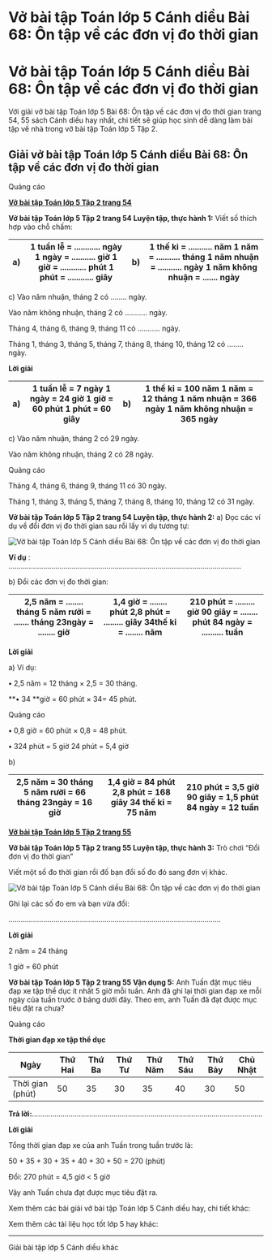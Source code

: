 # Vở bài tập Toán lớp 5 Cánh diều Bài 68: Ôn tập về các đơn vị đo thời gian

# Vở bài tập Toán lớp 5 Cánh diều Bài 68: Ôn tập về các đơn vị đo thời gian

Với giải vở bài tập Toán lớp 5 Bài 68: Ôn tập về các đơn vị đo thời gian trang 54, 55 sách Cánh diều hay nhất, chi tiết sẽ giúp học sinh dễ dàng làm bài tập về nhà trong vở bài tập Toán lớp 5 Tập 2.

## Giải vở bài tập Toán lớp 5 Cánh diều Bài 68: Ôn tập về các đơn vị đo thời gian

Quảng cáo

[**Vở bài tập Toán lớp 5 Tập 2 trang 54**](https://vietjack.com/vbt-toan-5-cd/vbt-toan-lop-5-tap-2-trang-54.jsp)

**Vở bài tập Toán lớp 5 Tập 2 trang 54 Luyện tập, thực hành 1:** Viết số thích hợp vào chỗ chấm:

a) |  1 tuần lễ = ............ ngày 1 ngày = ........... giờ 1 giờ = ............ phút 1 phút = ............ giây |  b) |  1 thế kỉ = ........... năm 1 năm = ........... tháng 1 năm nhuận = ........... ngày 1 năm không nhuận = ....... ngày  
---|---|---|---  
  
c) Vào năm nhuận, tháng 2 có ........ ngày.

Vào năm không nhuận, tháng 2 có ........... ngày.

Tháng 4, tháng 6, tháng 9, tháng 11 có ........... ngày.

Tháng 1, tháng 3, tháng 5, tháng 7, tháng 8, tháng 10, tháng 12 có ........ ngày.

**Lời giải**

a) |  1 tuần lễ = 7 ngày 1 ngày = 24 giờ 1 giờ = 60 phút 1 phút = 60 giây |  b) |  1 thế kỉ = 100 năm 1 năm = 12 tháng 1 năm nhuận = 366 ngày 1 năm không nhuận = 365 ngày  
---|---|---|---  
  
c) Vào năm nhuận, tháng 2 có 29 ngày.

Vào năm không nhuận, tháng 2 có 28 ngày.

Quảng cáo

Tháng 4, tháng 6, tháng 9, tháng 11 có 30 ngày.

Tháng 1, tháng 3, tháng 5, tháng 7, tháng 8, tháng 10, tháng 12 có 31 ngày.

**Vở bài tập Toán lớp 5 Tập 2 trang 54 Luyện tập, thực hành 2:** a) Đọc các ví dụ về đổi đơn vị đo thời gian sau rồi lấy ví dụ tương tự:

![Vở bài tập Toán lớp 5 Cánh diều Bài 68: Ôn tập về các đơn vị đo thời gian](https://vietjack.com/vbt-toan-5-cd/images/bai-68-on-tap-ve-cac-don-vi-do-thoi-gian.PNG)

**Ví dụ** : ..................................................................................................................

b) Đổi các đơn vị đo thời gian:

2,5 năm = ........ tháng 5 năm rưỡi = ....... tháng 23ngày = ........ giờ |  1,4 giờ = ........ phút 2,8 phút = ......... giây 34thế kỉ = ........ năm |  210 phút = ......... giờ 90 giây = ........ phút 84 ngày = .......... tuần  
---|---|---  
  
**Lời giải**

a) Ví dụ:

**•** 2,5 năm = 12 tháng × 2,5 = 30 tháng.

**• 34 **giờ = 60 phút × 34= 45 phút.

Quảng cáo

**•** 0,8 giờ = 60 phút × 0,8 = 48 phút.

**•** 324 phút = 5 giờ 24 phút = 5,4 giờ

b)

2,5 năm = 30 tháng 5 năm rưỡi = 66 tháng 23ngày = 16 giờ |  1,4 giờ = 84 phút 2,8 phút = 168 giây 34 thế kỉ = 75 năm |  210 phút = 3,5 giờ 90 giây = 1,5 phút 84 ngày = 12 tuần  
---|---|---  
  
[**Vở bài tập Toán lớp 5 Tập 2 trang 55**](https://vietjack.com/vbt-toan-5-cd/vbt-toan-lop-5-tap-2-trang-55.jsp)

**Vở bài tập Toán lớp 5 Tập 2 trang 55 Luyện tập, thực hành 3:** Trò chơi “Đổi đơn vị đo thời gian”

Viết một số đo thời gian rồi đố bạn đổi số đo đó sang đơn vị khác.

![Vở bài tập Toán lớp 5 Cánh diều Bài 68: Ôn tập về các đơn vị đo thời gian](https://vietjack.com/vbt-toan-5-cd/images/bai-68-on-tap-ve-cac-don-vi-do-thoi-gian-a.PNG)

Ghi lại các số đo em và bạn vừa đổi:

........................................................................................................

**Lời giải**

2 năm = 24 tháng

1 giờ = 60 phút

**Vở bài tập Toán lớp 5 Tập 2 trang 55 Vận dụng 5:** Anh Tuấn đặt mục tiêu đạp xe tập thể dục ít nhất 5 giờ mỗi tuần. Anh đã ghi lại thời gian đạp xe mỗi ngày của tuần trước ở bảng dưới đây. Theo em, anh Tuấn đã đạt được mục tiêu đặt ra chưa?

Quảng cáo

**Thời gian đạp xe tập thể dục**

**Ngày** |  **Thứ Hai** |  **Thứ Ba** |  **Thứ Tư** |  **Thứ Năm** |  **Thứ Sáu** |  **Thứ Bảy** |  **Chủ Nhật**  
---|---|---|---|---|---|---|---  
Thời gian (phút) |  50 |  35 |  30 |  35 |  40 |  30 |  50  
  
**Trả lời:**.................................................................................................................

**Lời giải**

Tổng thời gian đạp xe của anh Tuấn trong tuần trước là:

50 + 35 + 30 + 35 + 40 + 30 + 50 = 270 (phút)

Đổi: 270 phút = 4,5 giờ < 5 giờ

Vậy anh Tuấn chưa đạt được mục tiêu đặt ra.

Xem thêm các bài giải vở bài tập Toán lớp 5 Cánh diều hay, chi tiết khác:

Xem thêm các tài liệu học tốt lớp 5 hay khác:

* * *

Giải bài tập lớp 5 Cánh diều khác
